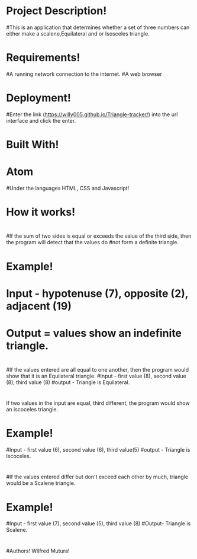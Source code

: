 #  Project Description!
#This is an application that determines whether a set of three numbers can either make a scalene,Equilateral and or Isosceles triangle.
#
#  Requirements!
#A running network connection to the internet.
#A web browser
#
#  Deployment!
#Enter the link (https://willy005.github.io/Triangle-tracker/) into the url interface and click the enter.
#
#  Built With!
# Atom
#Under the languages HTML, CSS and Javascript!
#
#  How it works!
#
#If the sum of two sides is equal or exceeds the value of the third side, then the program will detect that the values do #not form a definite triangle.
#   Example!
# Input - hypotenuse (7), opposite (2), adjacent (19)
# Output = values show an indefinite triangle.
#
#
#If the values entered are all equal to one another, then the program would show that it is an Equilateral triangle.
#Input - first value (8), second value (8), third value (8)
#output - Triangle is Equilateral.
#
#
If two values in the input are equal, third different, the program would show an iscoceles triangle.
#   Example!
#Input - first value (6), second value (6), third value(5)
#output - Triangle is Iscoceles.
#
#
#If the values entered differ but don't exceed each other by much, triangle would be a Scalene triangle.
#   Example!
#Input - first value (7), second value (5), third value (8)
#Output- Triangle is Scalene.
#
##
#Authors!
Wilfred Mutura!
